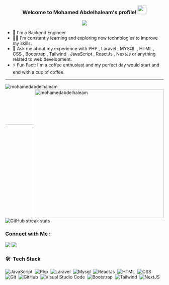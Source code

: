


<h3 align="center">
  Welcome to Mohamed Abdelhaleam's profile!
  <img src="https://media.giphy.com/media/hvRJCLFzcasrR4ia7z/giphy.gif" width="28">
</h3>

<!-- Typing SVG by DenverCoder1 - https://github.com/DenverCoder1/readme-typing-svg -->
<p align="center">
  <a href="https://github.com/DenverCoder1/readme-typing-svg"><img src="https://readme-typing-svg.herokuapp.com/?lines=Backend%20developer;Always%20learning%20new%20things&font=Fira%20Code&center=true&width=440&height=45&color=f75c7e&vCenter=true&size=22"></a>
</p> 

- 🏢 I'm a Backend Engineer 
- 👨‍💻 I'm constantly learning and exploring new technologies to improve my skills.
- 💬 Ask me about my experience with PHP , Laravel , MYSQL , HTML ,  CSS , Bootstrap , Tailwind , JavaScript , ReactJs , NextJs or anything related to web development.
- ⚡ Fun Fact: I'm a coffee enthusiast and my perfect day would start and end with a cup of coffee.


<!--![Github stats](https://github-readme-stats.vercel.app/api?username=priya42bagde&theme=highcontrast&show_icons=true&count_private=true)

![Top Languages Card](https://github-readme-stats.vercel.app/api/top-langs/?username=priya42bagde)
-->

<hr/>
<p><img align="left" src="https://github-readme-stats.vercel.app/api/top-langs?username=mohamedabdelhaleam&show_icons=true&locale=en&layout=compact&theme=chartreuse-dark" alt="mohamedabdelhaleam" /></p>
<p>&nbsp;<img align="right" src="https://github-readme-stats.vercel.app/api?username=mohamedabdelhaleam&show_icons=true&locale=en&theme=chartreuse-dark" alt="mohamedabdelhaleam" width="410" /></p>
<br><br><br><br><br>
<hr>

![GitHub streak stats](https://github-readme-streak-stats.herokuapp.com/?user=mohamedabdelhaleam&show_icons=true&locale=en&layout=compact&theme=chartreuse-dark)



### Connect with Me :

<a href="https://www.linkedin.com/in/mohamed-abdelhaleam-4a0137201/" target="_blank"><img src="https://img.shields.io/badge/-Mohamed%20Abdelhaleam-0077B5?style=for-the-badge&logo=Linkedin&logoColor=white"/></a>
<a href="[https://www.linkedin.com/in/mohamed-abdelhaleam-4a0137201/](https://www.facebook.com/engmohamedabdelhaleam/)" target="_blank"><img src="https://img.shields.io/badge/-Mohamed%20Abdelhaleam-0077B5?style=for-the-badge&logo=Facebook&logoColor=white"/></a>

### 🛠 &nbsp;Tech Stack
![JavaScript](https://img.shields.io/badge/-JavaScript-05122A?style=flat&logo=javascript)&nbsp;
![Php](https://img.shields.io/badge/-Php-05122A?style=flat&logo=php)&nbsp;
![Laravel](https://img.shields.io/badge/-Laravel-05122A?style=flat&logo=laravel)&nbsp;
![Mysql](https://img.shields.io/badge/-Mysql-05122A?style=flat&logo=mysql)&nbsp;
![ReactJs](https://img.shields.io/badge/-ReactJs-05122A?style=flat&logo=react)&nbsp;
![HTML](https://img.shields.io/badge/-HTML5-05122A?style=flat&logo=HTML5)&nbsp;
![CSS](https://img.shields.io/badge/-CSS3-05122A?style=flat&logo=CSS3&logoColor=1572B6)&nbsp;
![Git](https://img.shields.io/badge/-Git-05122A?style=flat&logo=git)&nbsp;
![GitHub](https://img.shields.io/badge/-GitHub-05122A?style=flat&logo=github)&nbsp;
![Visual Studio Code](https://img.shields.io/badge/-Visual%20Studio%20Code-05122A?style=flat&logo=visual-studio-code&logoColor=007ACC)&nbsp;
![Bootstrap](https://img.shields.io/badge/-Boostrap-05122A?style=flat&logo=bootstrap)&nbsp;
![Tailwind](https://img.shields.io/badge/-Tailwind-05122A?style=flat&logo=tailwind)&nbsp;
![NextJS](https://img.shields.io/badge/-NextJs-05122A?style=flat&logo=NextJs)&nbsp;
  <br/>






